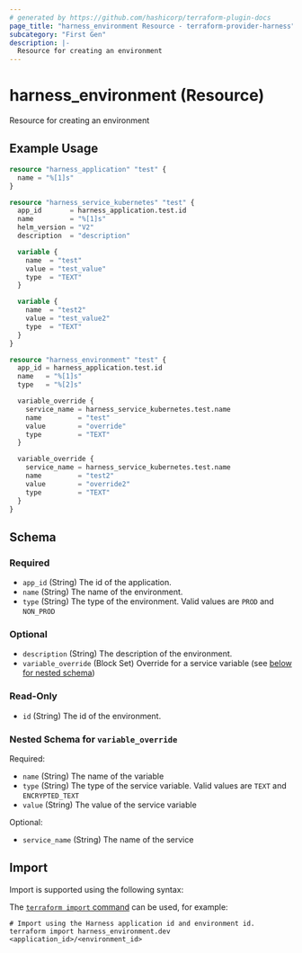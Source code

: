 ```yaml
---
# generated by https://github.com/hashicorp/terraform-plugin-docs
page_title: "harness_environment Resource - terraform-provider-harness"
subcategory: "First Gen"
description: |-
  Resource for creating an environment
---
```


# harness_environment (Resource)

Resource for creating an environment

## Example Usage

```terraform
resource "harness_application" "test" {
  name = "%[1]s"
}

resource "harness_service_kubernetes" "test" {
  app_id       = harness_application.test.id
  name         = "%[1]s"
  helm_version = "V2"
  description  = "description"

  variable {
    name  = "test"
    value = "test_value"
    type  = "TEXT"
  }

  variable {
    name  = "test2"
    value = "test_value2"
    type  = "TEXT"
  }
}

resource "harness_environment" "test" {
  app_id = harness_application.test.id
  name   = "%[1]s"
  type   = "%[2]s"

  variable_override {
    service_name = harness_service_kubernetes.test.name
    name         = "test"
    value        = "override"
    type         = "TEXT"
  }

  variable_override {
    service_name = harness_service_kubernetes.test.name
    name         = "test2"
    value        = "override2"
    type         = "TEXT"
  }
}
```

<!-- schema generated by tfplugindocs -->
## Schema

### Required

- `app_id` (String) The id of the application.
- `name` (String) The name of the environment.
- `type` (String) The type of the environment. Valid values are `PROD` and `NON_PROD`

### Optional

- `description` (String) The description of the environment.
- `variable_override` (Block Set) Override for a service variable (see [below for nested schema](#nestedblock--variable_override))

### Read-Only

- `id` (String) The id of the environment.

<a id="nestedblock--variable_override"></a>
### Nested Schema for `variable_override`

Required:

- `name` (String) The name of the variable
- `type` (String) The type of the service variable. Valid values are `TEXT` and `ENCRYPTED_TEXT`
- `value` (String) The value of the service variable

Optional:

- `service_name` (String) The name of the service

## Import

Import is supported using the following syntax:

The [`terraform import` command](https://developer.hashicorp.com/terraform/cli/commands/import) can be used, for example:

```shell
# Import using the Harness application id and environment id.
terraform import harness_environment.dev <application_id>/<environment_id>
```
